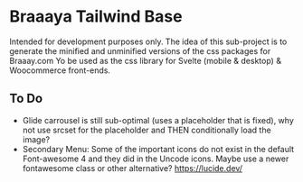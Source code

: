 # Braaaya Tailwind Base

Intended for development purposes only.
The idea of this sub-project is to generate the minified and unminified versions of the css packages for Braaay.com
Yo be used as the css library for Svelte (mobile & desktop) & Woocommerce front-ends.

## To Do

-   Glide carrousel is still sub-optimal (uses a placeholder that is fixed), why not use srcset for the placeholder and THEN conditionally load the image?
-   Secondary Menu: Some of the important icons do not exist in the default Font-awesome 4 and they did in the Uncode icons. Maybe use a newer fontawesome class or other alternative?
    https://lucide.dev/

